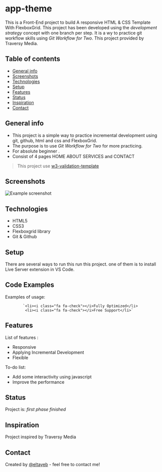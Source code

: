 # app-theme

 This is a Front-End project to build A responsive HTML & CSS Template With FlexboxGrid.
This project has been developed using the _development strategy_ concept with one branch per step.
It is a wy to practice git workflow skills using  _Git Workflow for Two_.
This project provided by Traversy Media.

## Table of contents
* [General info](#general-info)
* [Screenshots](#screenshots)
* [Technologies](#technologies)
* [Setup](#setup)
* [Features](#features)
* [Status](#status)
* [Inspiration](#inspiration)
* [Contact](#contact)

## General info
 - This project is a simple way to practice incremental development using git, github, html and css and FlexboxGrid.
- The purpose is to use  _Git Workflow for Two_ for more practicing.
- For absolute beginner .
- Consist of 4 pages HOME ABOUT SERVICES and CONTACT
> This project use [w3-validation-template](https://github.com/HackYourFutureBelgium/w3-validation-template)

## Screenshots
![Example screenshot](./img/screenshot.png)

## Technologies
* HTML5
* CSS3
* Flexboxgrid library
* Git & Github

## Setup
There are several ways to run this run this project. one of them is to install Live Server extension in VS Code.

## Code Examples
Examples of usage:

            `<li><i class="fa fa-check"></i>Fully Optimized</li>
             <li><i class="fa fa-check"></i>Free Support</li>`

## Features
List of features :

* Responsive
* Applying Incremental Development 
* Flexible

To-do list:
* Add some interactivity using javascript
* Improve the performance

## Status
Project is: _first phase finished_

## Inspiration
Project inspired by  Traversy Media


## Contact
Created by [@eltayeb](https://github.com/Eltayeb-Elgaali) - feel free to contact me!
